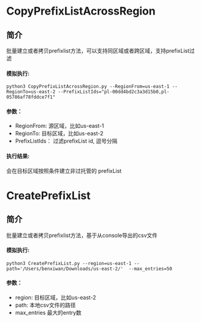 # CopyPrefixListAcrossRegion

## 简介

批量建立或者拷贝prefixlist方法，可以支持同区域或者跨区域，支持prefixList过滤

#### 模拟执行:

```
python3 CopyPrefixListAcrossRegion.py --RegionFrom=us-east-1 --RegionTo=us-east-2 --PrefixListIds="pl-00dd4bd2c3a3d15b0,pl-05786af78fddce7f1"
```

#### 参数： 

* RegionFrom: 源区域，比如us-east-1
* RegionTo: 目标区域，比如us-east-2
* PrefixListIds： 过滤prefixList id, 逗号分隔

#### 执行结果:

会在目标区域按照条件建立非过托管的 prefixList

# CreatePrefixList

## 简介

批量建立或者拷贝prefixlist方法，基于从console导出的csv文件

#### 模拟执行:

```
python3 CreatePrefixList.py --region=us-east-1 --path='/Users/benxiwan/Downloads/us-east-2/'  --max_entries=50

```
#### 参数： 

* region: 目标区域，比如us-east-2
* path: 本地csv文件的路径
* max_entries 最大的entry数